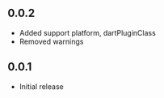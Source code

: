 ## 0.0.2

* Added support platform, dartPluginClass
* Removed warnings


## 0.0.1

* Initial release
